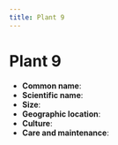 ```yaml
---
title: Plant 9
---
```


# Plant 9

- **Common name**:
- **Scientific name**:
- **Size**:
- **Geographic location**:
- **Culture**:
- **Care and maintenance**:
